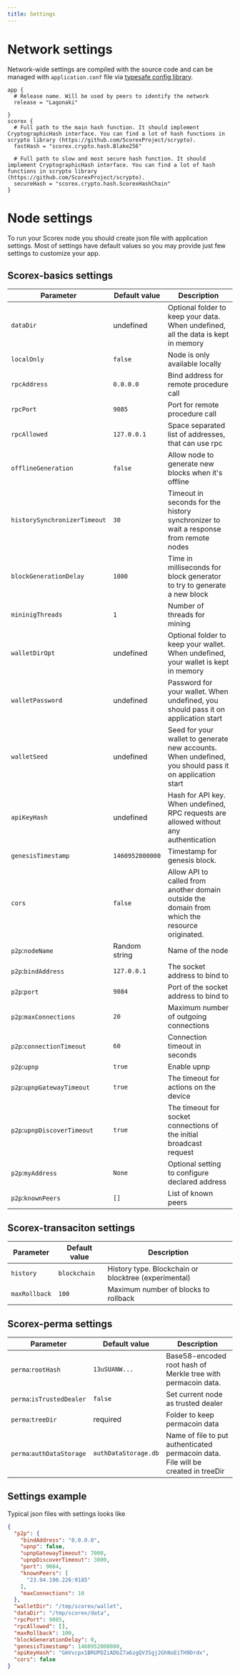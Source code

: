 ```yaml
---
title: Settings
---
```


# Network settings
Network-wide settings are compiled with the source code and can be managed with `application.conf` file via [typesafe config library](https://github.com/typesafehub/config).

```
app {
  # Release name. Will be used by peers to identify the network
  release = "Lagonaki"

}
scorex {
  # Full path to the main hash function. It should implement CryptographicHash interface. You can find a lot of hash functions in scrypto library (https://github.com/ScorexProject/scrypto).
  fastHash = "scorex.crypto.hash.Blake256"

  # Full path to slow and most secure hash function. It should implement CryptographicHash interface. You can find a lot of hash functions in scrypto library (https://github.com/ScorexProject/scrypto).
  secureHash = "scorex.crypto.hash.ScorexHashChain"
}
```

# Node settings
To run your Scorex node you should create json file with application settings. Most of settings have default values so you may provide just few settings to customize your app.

## Scorex-basics settings

| Parameter        | Default value  | Description  |
| ----------------- | ---------- |  ---------- |
| `dataDir` | undefined | Optional folder to keep your data. When undefined, all the data is kept in memory |
| `localOnly` | `false` | Node is only available locally |
| `rpcAddress` | `0.0.0.0` | Bind address for remote procedure call |
| `rpcPort` | `9085` | Port for remote procedure call |
| `rpcAllowed` | `127.0.0.1` | Space separated list of addresses, that can use rpc |
| `offlineGeneration` | `false` | Allow node to generate new blocks when it's offline |
| `historySynchronizerTimeout` | `30` | Timeout in seconds for the history synchronizer to wait a response from remote nodes |
| `blockGenerationDelay` | `1000` | Time in milliseconds for block generator to try to generate a new block |
| `mininigThreads` | `1` | Number of threads for mining |
| `walletDirOpt` | undefined | Optional folder to keep your wallet. When undefined, your wallet is kept in memory |
| `walletPassword` | undefined | Password for your wallet. When undefined, you should pass it on application start |
| `walletSeed` | undefined | Seed for your wallet to generate new accounts. When undefined, you should pass it on application start |
| `apiKeyHash` | undefined | Hash for API key. When undefined, RPC requests are allowed without any authentication |
| `genesisTimestamp` | `1460952000000` | Timestamp for genesis block. |
| `cors` | `false` | Allow API to called from another domain outside the domain from which the resource originated. |
| `p2p`:`nodeName` | Random string |  Name of the node|
| `p2p`:`bindAddress` | `127.0.0.1` | The socket address to bind to |
| `p2p`:`port` | `9084` | Port of the socket address to bind to |
| `p2p`:`maxConnections` | `20` | Maximum number of outgoing connections |
| `p2p`:`connectionTimeout` | `60` | Connection timeout in seconds |
| `p2p`:`upnp` | `true` | Enable upnp |
| `p2p`:`upnpGatewayTimeout` | `true` |  The timeout for actions on the device |
| `p2p`:`upnpDiscoverTimeout` | `true` | The timeout for socket connections of the initial broadcast request |
| `p2p`:`myAddress` | `None` | Optional setting to configure declared address |
| `p2p`:`knownPeers` | `[]` | List of known peers |

## Scorex-transaciton settings

| Parameter        | Default value  | Description  |
| ----------------- | ---------- |  ---------- |
| `history` | `blockchain` | History type. Blockchain or blocktree (experimental) |
| `maxRollback` | `100` | Maximum number of blocks to rollback |

## Scorex-perma settings

| Parameter        | Default value  | Description  |
| ----------------- | ---------- |  ---------- |
| `perma`:`rootHash` | `13uSUANW...` | Base58-encoded root hash of Merkle tree with permacoin data. |
| `perma`:`isTrustedDealer` | `false` | Set current node as trusted dealer |
| `perma`:`treeDir` | required | Folder to keep permacoin data |
| `perma`:`authDataStorage` | `authDataStorage.db` | Name of file to put authenticated permacoin data. File will be created in treeDir |


## Settings example

Typical json files with settings looks like

```json
{
  "p2p": {
    "bindAddress": "0.0.0.0",
    "upnp": false,
    "upnpGatewayTimeout": 7000,
    "upnpDiscoverTimeout": 3000,
    "port": 9084,
    "knownPeers": [
      "23.94.190.226:9185"
    ],
    "maxConnections": 10
  },
  "walletDir": "/tmp/scorex/wallet",
  "dataDir": "/tmp/scorex/data",
  "rpcPort": 9085,
  "rpcAllowed": [],
  "maxRollback": 100,
  "blockGenerationDelay": 0,
  "genesisTimestamp": 1460952000000,
  "apiKeyHash": "GmVvcpx1BRUPDZiADbZ7a6zgQV3Sgj2GhNoEiTH9Drdx",
  "cors": false
}
```
